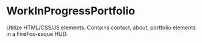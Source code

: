 # WorkInProgressPortfolio
Utilize HTML/CSS/JS elements.
Contains contact, about, portfolio elements in a FireFox-esque HUD.
